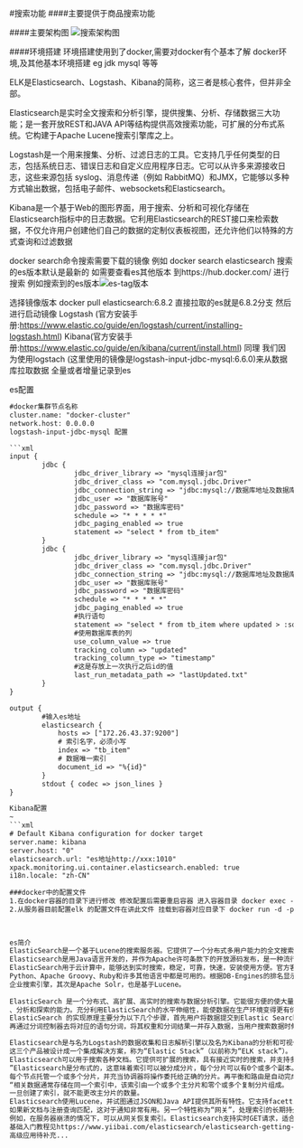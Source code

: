 #搜索功能
####主要提供于商品搜索功能

####主要架构图
![搜索架构图](./resource/images/搜索模架构图.png)

####环境搭建
 环境搭建使用到了docker,需要对docker有个基本了解 
 docker环境,及其他基本环境搭建 eg jdk mysql  等等
 
 ELK是Elasticsearch、Logstash、Kibana的简称，这三者是核心套件，但并非全部。
 
 Elasticsearch是实时全文搜索和分析引擎，提供搜集、分析、存储数据三大功能；是一套开放REST和JAVA API等结构提供高效搜索功能，可扩展的分布式系统。它构建于Apache Lucene搜索引擎库之上。
 
 Logstash是一个用来搜集、分析、过滤日志的工具。它支持几乎任何类型的日志，包括系统日志、错误日志和自定义应用程序日志。它可以从许多来源接收日志，这些来源包括 syslog、消息传递（例如 RabbitMQ）和JMX，它能够以多种方式输出数据，包括电子邮件、websockets和Elasticsearch。
 
 Kibana是一个基于Web的图形界面，用于搜索、分析和可视化存储在 Elasticsearch指标中的日志数据。它利用Elasticsearch的REST接口来检索数据，不仅允许用户创建他们自己的数据的定制仪表板视图，还允许他们以特殊的方式查询和过滤数据
 
 docker search命令搜索需要下载的镜像
 例如 docker search elasticsearch 搜索的es版本默认是最新的 如需要查看es其他版本 到https://hub.docker.com/ 进行搜索 例如搜索到的es版本![es-tag版本](./resource/images/es-tag版本.png)

 选择镜像版本 docker pull elasticsearch:6.8.2 直接拉取的es就是6.8.2分支
 然后进行启动镜像 Logstash (官方安装手册:https://www.elastic.co/guide/en/logstash/current/installing-logstash.html) Kibana(官方安装手册:https://www.elastic.co/guide/en/kibana/current/install.html)
 同理 我们因为使用logstach (这里使用的镜像是logstash-input-jdbc-mysql:6.6.0)来从数据库拉取数据 全量或者增量记录到es
 
 es配置
 ```xml
 #docker集群节点名称
 cluster.name: "docker-cluster"
 network.host: 0.0.0.0
 logstash-input-jdbc-mysql 配置
 
 ```xml
 input {
         jdbc {
                 jdbc_driver_library => "mysql连接jar包"
                 jdbc_driver_class => "com.mysql.jdbc.Driver"
                 jdbc_connection_string => "jdbc:mysql://数据库地址及数据库?useUnicode=true&characterEncoding=utf8&useSSL=false"
                 jdbc_user => "数据库账号"
                 jdbc_password => "数据库密码"
                 schedule => "* * * * *"
                 jdbc_paging_enabled => true
                 statement => "select * from tb_item"
         }
         jdbc {
                 jdbc_driver_library => "mysql连接jar包"
                 jdbc_driver_class => "com.mysql.jdbc.Driver"
                 jdbc_connection_string => "jdbc:mysql://数据库地址及数据库?useUnicode=true&characterEncoding=utf8&useSSL=false"
                 jdbc_user => "数据库账号"
                 jdbc_password => "数据库密码"
                 schedule => "* * * * *"
                 jdbc_paging_enabled => true
                 #执行语句
                 statement => "select * from tb_item where updated > :sql_last_value"
                 #使用数据库表的列
                 use_column_value => true
                 tracking_column => "updated"
                 tracking_column_type => "timestamp"
                 #这是存放上一次执行之后id的值
                 last_run_metadata_path => "lastUpdated.txt"
         }
 }
 
 output {
         #输入es地址
         elasticsearch {
             hosts => ["172.26.43.37:9200"]
             # 索引名字，必须小写
             index => "tb_item"
             # 数据唯一索引
             document_id => "%{id}"
         }
         stdout { codec => json_lines }
 }
 
 Kibana配置
 ~     
 ```xml
 # Default Kibana configuration for docker target
 server.name: kibana
 server.host: "0"
 elasticsearch.url: "es地址http://xxx:1010"
 xpack.monitoring.ui.container.elasticsearch.enabled: true
 i18n.locale: "zh-CN"     
  
 ###docker中的配置文件
 1.在docker容器的目录下进行修改 修改配置后需要重启容器 进入容器目录 docker exec -it 容器ID /bin/bash
 2.从服务器目前配置elk 的配置文件在讲此文件 挂载到容器对应目录下 docker run -d -p 8001:8001 -v /usr/local/develope/tomcat/one:/usr/local/tomcat tomcat (例如将本机Tomcat 挂在到容器的对应tomcat目录下) 
                                     

  
 es简介
 ElasticSearch是一个基于Lucene的搜索服务器。它提供了一个分布式多用户能力的全文搜索引擎，基于RESTful web接口。
 Elasticsearch是用Java语言开发的，并作为Apache许可条款下的开放源码发布，是一种流行的企业级搜索引擎。
 ElasticSearch用于云计算中，能够达到实时搜索，稳定，可靠，快速，安装使用方便。官方客户端在Java、.NET（C#）、PHP、
 Python、Apache Groovy、Ruby和许多其他语言中都是可用的。根据DB-Engines的排名显示，Elasticsearch是最受欢迎的
 企业搜索引擎，其次是Apache Solr，也是基于Lucene。
  
 ElasticSearch 是一个分布式、高扩展、高实时的搜索与数据分析引擎。它能很方便的使大量数据具有搜索
 、分析和探索的能力。充分利用ElasticSearch的水平伸缩性，能使数据在生产环境变得更有价值。
 ElasticSearch 的实现原理主要分为以下几个步骤，首先用户将数据提交到Elastic Search 数据库中，
 再通过分词控制器去将对应的语句分词，将其权重和分词结果一并存入数据，当用户搜索数据时候，再根据权重将结果排名，打分，再将返回结果呈现给用户。
 
 Elasticsearch是与名为Logstash的数据收集和日志解析引擎以及名为Kibana的分析和可视化平台一起开发的。
 这三个产品被设计成一个集成解决方案，称为“Elastic Stack”（以前称为“ELK stack”）。
 Elasticsearch可以用于搜索各种文档。它提供可扩展的搜索，具有接近实时的搜索，并支持多租户。
 ”Elasticsearch是分布式的，这意味着索引可以被分成分片，每个分片可以有0个或多个副本。
 每个节点托管一个或多个分片，并充当协调器将操作委托给正确的分片。再平衡和路由是自动完成的。
 “相关数据通常存储在同一个索引中，该索引由一个或多个主分片和零个或多个复制分片组成。
 一旦创建了索引，就不能更改主分片的数量。
 Elasticsearch使用Lucene，并试图通过JSON和Java API提供其所有特性。它支持facetting和percolating，
 如果新文档与注册查询匹配，这对于通知非常有用。另一个特性称为“网关”，处理索引的长期持久性；
 例如，在服务器崩溃的情况下，可以从网关恢复索引。Elasticsearch支持实时GET请求，适合作为NoSQL数据存储，但缺少分布式事务
 基础入门教程见https://www.yiibai.com/elasticsearch/elasticsearch-getting-start.html
 高级应用待补充...
